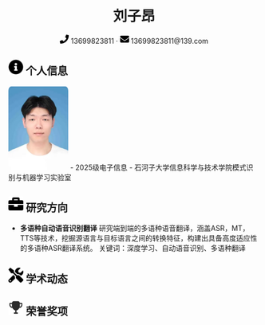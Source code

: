 <center>
    <h1>刘子昂</h1>
    <div>
        <span>
            <img src="assets/phone-solid.svg" width="18px">
            13699823811
        </span>
        ·
        <span>
            <img src="assets/envelope-solid.svg" width="18px">
            13699823811@139.com
        </span>
    </div>
</center>

 ## <img src="assets/info-circle-solid.svg" width="30px"> 个人信息 
 <img src="assets/liuziang.jpg" width="120px" style="border-radius: 5%;">
 - 2025级电子信息
 - 石河子大学信息科学与技术学院模式识别与机器学习实验室

## <img src="assets/briefcase-solid.svg" width="30px"> 研究方向

- **多语种自动语音识别翻译**
研究端到端的多语种语音翻译，涵盖ASR，MT，TTS等技术，挖掘源语言与目标语言之间的转换特征，构建出具备高度适应性的多语种ASR翻译系统。
关键词：深度学习、自动语音识别、多语种翻译

## <img src="assets/tools-solid.svg" width="30px"> 学术动态

## <img src="assets/rongyu.svg" width="30px"> 荣誉奖项

